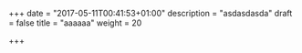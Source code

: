 +++
date = "2017-05-11T00:41:53+01:00"
description = "asdasdasda"
draft = false
title = "aaaaaa"
weight = 20

+++

